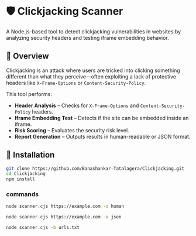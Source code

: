 # 🛡️ Clickjacking Scanner

A Node.js-based tool to detect clickjacking vulnerabilities in websites by analyzing security headers and testing iframe embedding behavior.

## 📌 Overview

Clickjacking is an attack where users are tricked into clicking something different than what they perceive—often exploiting a lack of protective headers like `X-Frame-Options` or `Content-Security-Policy`.

This tool performs:

- **Header Analysis** – Checks for `X-Frame-Options` and `Content-Security-Policy` headers.
- **Iframe Embedding Test** – Detects if the site can be embedded inside an iframe.
- **Risk Scoring** – Evaluates the security risk level.
- **Report Generation** – Outputs results in human-readable or JSON format.







## 🚀 Installation

```bash
git clone https://github.com/Banashankar-Tatalagera/Clickjacking.git
cd Clickjacking
npm install
```

### commands 
```bash
node scanner.cjs https://example.com -o human
```
```bash
node scanner.cjs https://example.com -o json
```

```bash
node scanner.cjs -b urls.txt
```
